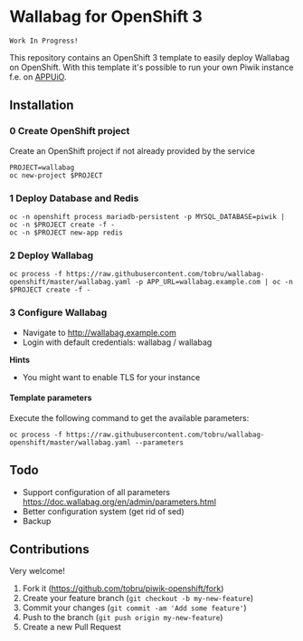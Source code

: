 # Wallabag for OpenShift 3

```
Work In Progress!
```

This repository contains an OpenShift 3 template to easily deploy Wallabag on OpenShift.
With this template it's possible to run your own Piwik instance f.e. on [APPUiO](https://appuio.ch/).

## Installation

### 0 Create OpenShift project

Create an OpenShift project if not already provided by the service

```
PROJECT=wallabag
oc new-project $PROJECT
```

### 1 Deploy Database and Redis

```
oc -n openshift process mariadb-persistent -p MYSQL_DATABASE=piwik | oc -n $PROJECT create -f -
oc -n $PROJECT new-app redis
```

### 2 Deploy Wallabag

```
oc process -f https://raw.githubusercontent.com/tobru/wallabag-openshift/master/wallabag.yaml -p APP_URL=wallabag.example.com | oc -n $PROJECT create -f -
```

### 3 Configure Wallabag

* Navigate to http://wallabag.example.com
* Login with default credentials: wallabag / wallabag

**Hints**

* You might want to enable TLS for your instance

#### Template parameters

Execute the following command to get the available parameters:

```
oc process -f https://raw.githubusercontent.com/tobru/wallabag-openshift/master/wallabag.yaml --parameters
```

## Todo

* Support configuration of all parameters https://doc.wallabag.org/en/admin/parameters.html
* Better configuration system (get rid of sed)
* Backup

## Contributions

Very welcome!

1. Fork it (https://github.com/tobru/piwik-openshift/fork)
2. Create your feature branch (`git checkout -b my-new-feature`)
3. Commit your changes (`git commit -am 'Add some feature'`)
4. Push to the branch (`git push origin my-new-feature`)
5. Create a new Pull Request
